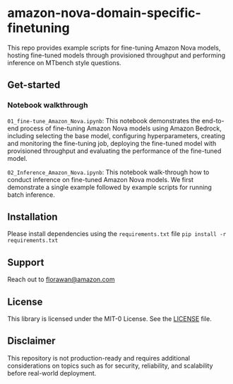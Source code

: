# amazon-nova-domain-specific-finetuning

This repo provides example scripts for fine-tuning Amazon Nova models, hosting fine-tuned models through provisioned throughput and performing inference on MTbench style questions.

## Get-started

### Notebook walkthrough

`01_fine-tune_Amazon_Nova.ipynb`: This notebook demonstrates the end-to-end process of fine-tuning Amazon Nova models using Amazon Bedrock, including selecting the base model, configuring hyperparameters, creating and monitoring the fine-tuning job, deploying the fine-tuned model with provisioned throughput and evaluating the performance of the fine-tuned model.

`02_Inference_Amazon_Nova.ipynb`: This notebook walk-through how to conduct inference on fine-tuned Amazon Nova models. We first demonstrate a single example followed by example scripts for running batch inference.


## Installation
Please install dependencies using the `requirements.txt` file
`pip install -r requirements.txt`


## Support
Reach out to florawan@amazon.com 


## License
This library is licensed under the MIT-0 License. See the [LICENSE](https://ssh.gitlab.aws.dev/genaiic-reusable-assets/demo-artifacts/olympus-domain-specific-finetuning/-/blob/main/LICENSE.txt) file.


## Disclaimer
This repository is not production-ready and requires additional considerations on topics such as for security, reliability, and scalability before real-world deployment.